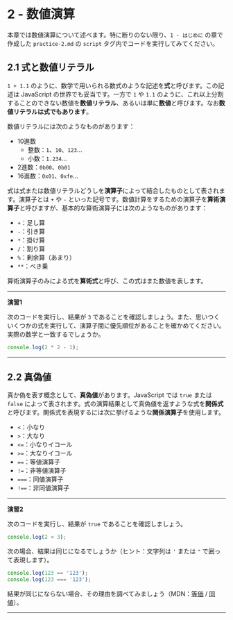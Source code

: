 # 2 - 数値演算
本章では数値演算について述べます。特に断りのない限り、`1 - はじめに` の章で作成した `practice-2.md` の `script` タグ内でコードを実行してみてください。

## 2.1 式と数値リテラル
`1 + 1.1` のように、数学で用いられる数式のような記述を**式**と呼びます。この記述は JavaScript の世界でも妥当です。一方で `1` や `1.1` のように、これ以上分割することのできない数値を**数値リテラル**、あるいは単に**数値**と呼びます。なお**数値リテラルは式でもあります**。

数値リテラルには次のようなものがあります：

- 10進数
  - 整数：`1`、`10`、`123`...
  - 小数：`1.234`...
- 2進数：`0b00`、`0b01`
- 16進数：`0x01`、`0xfe`...

式は式または数値リテラルどうしを**演算子**によって結合したものとして表されます。演算子とは `+` や `-` といった記号です。数値計算をするための演算子を**算術演算子**と呼びますが、基本的な算術演算子には次のようなものがあります：

- `+`：足し算
- `-`：引き算
- `*`：掛け算
- `/`：割り算
- `%`：剰余算（あまり）
- `**`：べき乗

算術演算子のみによる式を**算術式**と呼び、この式はまた数値を表します。

---
**演習1**  

次のコードを実行し、結果が `3` であることを確認しましょう。また、思いつくいくつかの式を実行して、演算子間に優先順位があることを確かめてください。実際の数学と一致するでしょうか。

```javascript
console.log(2 * 2 - 1);
```

---

## 2.2 真偽値
真か偽を表す概念として、**真偽値**があります。JavaScript では `true` または `false` によって表されます。式の演算結果として真偽値を返すような式を**関係式**と呼びます。関係式を表現するには次に挙げるような**関係演算子**を使用します。

- `<`：小なり
- `>`：大なり
- `<=`：小なりイコール
- `>=`：大なりイコール
- `==`：等値演算子
- `!=`：非等値演算子
- `===`：同値演算子
- `!==`：非同値演算子

---
**演習2**  

次のコードを実行し、結果が `true` であることを確認しましょう。

```javascript
console.log(2 < 3);
```

次の場合、結果は同じになるでしょうか（ヒント：文字列は `'` または `"` で囲って表現します）。

```javascript
console.log(123 == '123');
console.log(123 === '123');
```

結果が同じにならない場合、その理由を調べてみましょう（MDN：[等価](https://developer.mozilla.org/ja/docs/Web/JavaScript/Reference/Operators/Equality) / [同値](https://developer.mozilla.org/ja/docs/Web/JavaScript/Reference/Operators/Strict_equality)）。

---

